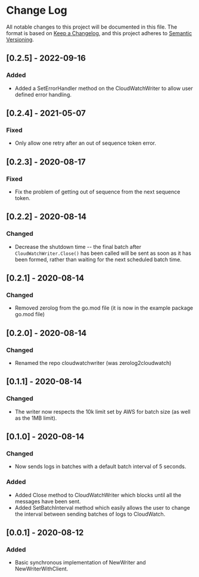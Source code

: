 # Change Log

All notable changes to this project will be documented in this file. The format is based on [Keep a Changelog](https://keepachangelog.com/en/1.0.0/), and this project adheres to [Semantic Versioning](https://semver.org/spec/v2.0.0.html).

## [0.2.5] - 2022-09-16

### Added

- Added a SetErrorHandler method on the CloudWatchWriter to allow user defined error handling.

## [0.2.4] - 2021-05-07

### Fixed

- Only allow one retry after an out of sequence token error.

## [0.2.3] - 2020-08-17

### Fixed

- Fix the problem of getting out of sequence from the next sequence token.

## [0.2.2] - 2020-08-14

### Changed

- Decrease the shutdown time -- the final batch after `CloudWatchWriter.Close()` has been called will be sent as soon as it has been formed, rather than waiting for the next scheduled batch time.

## [0.2.1] - 2020-08-14

### Changed

- Removed zerolog from the go.mod file (it is now in the example package go.mod file)

## [0.2.0] - 2020-08-14

### Changed

- Renamed the repo cloudwatchwriter (was zerolog2cloudwatch)

## [0.1.1] - 2020-08-14

### Changed

- The writer now respects the 10k limit set by AWS for batch size (as well as the 1MB limit).

## [0.1.0] - 2020-08-14

### Changed

- Now sends logs in batches with a default batch interval of 5 seconds.

### Added

- Added Close method to CloudWatchWriter which blocks until all the messages have been sent.
- Added SetBatchInterval method which easily allows the user to change the interval between sending batches of logs to CloudWatch.

## [0.0.1] - 2020-08-12

### Added

- Basic synchronous implementation of NewWriter and NewWriterWithClient.

